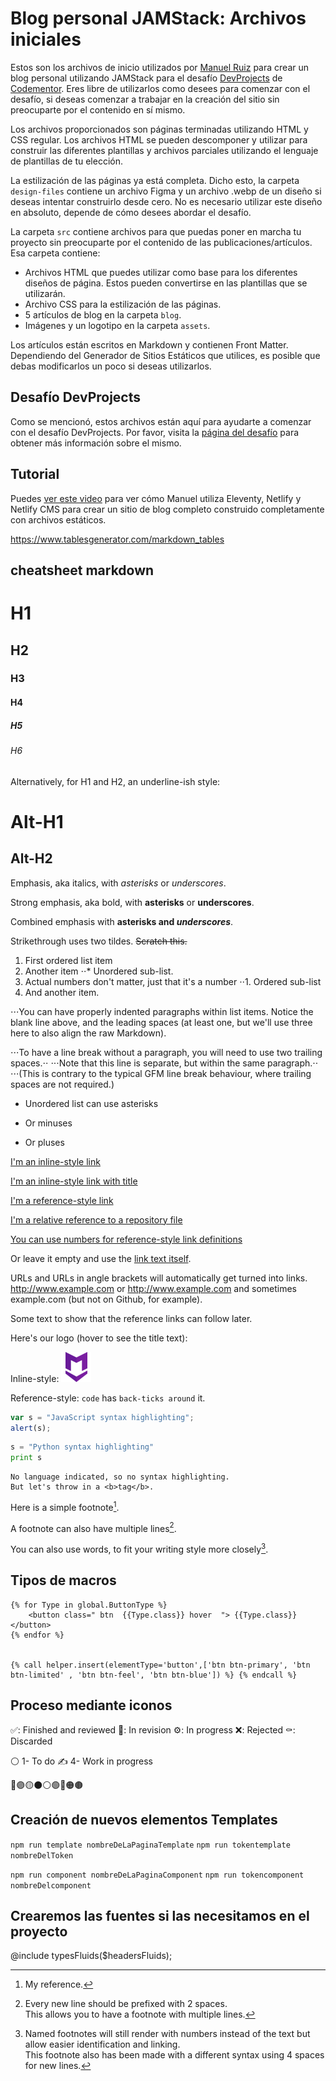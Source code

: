 # Blog personal JAMStack: Archivos iniciales

Estos son los archivos de inicio utilizados por [Manuel Ruiz](https://digitalstrategy.es) para crear un blog personal utilizando JAMStack para el desafío [DevProjects](https://www.codementor.io/projects/web/create-a-fast-and-secure-blog-using-jamstack-c93coupnxb) de [Codementor](https://www.codementor.io/). Eres libre de utilizarlos como desees para comenzar con el desafío, si deseas comenzar a trabajar en la creación del sitio sin preocuparte por el contenido en sí mismo.

Los archivos proporcionados son páginas terminadas utilizando HTML y CSS regular. Los archivos HTML se pueden descomponer y utilizar para construir las diferentes plantillas y archivos parciales utilizando el lenguaje de plantillas de tu elección.

La estilización de las páginas ya está completa. Dicho esto, la carpeta `design-files` contiene un archivo Figma y un archivo .webp de un diseño si deseas intentar construirlo desde cero. No es necesario utilizar este diseño en absoluto, depende de cómo desees abordar el desafío.

La carpeta `src` contiene archivos para que puedas poner en marcha tu proyecto sin preocuparte por el contenido de las publicaciones/artículos. Esa carpeta contiene:

- Archivos HTML que puedes utilizar como base para los diferentes diseños de página. Estos pueden convertirse en las plantillas que se utilizarán.
- Archivo CSS para la estilización de las páginas.
- 5 artículos de blog en la carpeta `blog`.
- Imágenes y un logotipo en la carpeta `assets`.

Los artículos están escritos en Markdown y contienen Front Matter. Dependiendo del Generador de Sitios Estáticos que utilices, es posible que debas modificarlos un poco si deseas utilizarlos.

## Desafío DevProjects

Como se mencionó, estos archivos están aquí para ayudarte a comenzar con el desafío DevProjects. Por favor, visita la [página del desafío](#) para obtener más información sobre el mismo.

## Tutorial

Puedes [ver este video](https://youtu.be/4wD00RT6d-g) para ver cómo Manuel utiliza Eleventy, Netlify y Netlify CMS para crear un sitio de blog completo construido completamente con archivos estáticos.


https://www.tablesgenerator.com/markdown_tables

## cheatsheet markdown

# H1
## H2
### H3
#### H4
##### H5
###### H6

Alternatively, for H1 and H2, an underline-ish style:

Alt-H1
======

Alt-H2
------

Emphasis, aka italics, with *asterisks* or _underscores_.

Strong emphasis, aka bold, with **asterisks** or __underscores__.

Combined emphasis with **asterisks and _underscores_**.

Strikethrough uses two tildes. ~~Scratch this.~~


1. First ordered list item
2. Another item
⋅⋅* Unordered sub-list. 
1. Actual numbers don't matter, just that it's a number
⋅⋅1. Ordered sub-list
4. And another item.

⋅⋅⋅You can have properly indented paragraphs within list items. Notice the blank line above, and the leading spaces (at least one, but we'll use three here to also align the raw Markdown).

⋅⋅⋅To have a line break without a paragraph, you will need to use two trailing spaces.⋅⋅
⋅⋅⋅Note that this line is separate, but within the same paragraph.⋅⋅
⋅⋅⋅(This is contrary to the typical GFM line break behaviour, where trailing spaces are not required.)

* Unordered list can use asterisks
- Or minuses
+ Or pluses


[I'm an inline-style link](https://www.google.com)

[I'm an inline-style link with title](https://www.google.com "Google's Homepage")

[I'm a reference-style link][Arbitrary case-insensitive reference text]

[I'm a relative reference to a repository file](../blob/master/LICENSE)

[You can use numbers for reference-style link definitions][1]

Or leave it empty and use the [link text itself].

URLs and URLs in angle brackets will automatically get turned into links. 
http://www.example.com or <http://www.example.com> and sometimes 
example.com (but not on Github, for example).

Some text to show that the reference links can follow later.

[arbitrary case-insensitive reference text]: https://www.mozilla.org
[1]: http://slashdot.org
[link text itself]: http://www.reddit.com

Here's our logo (hover to see the title text):

Inline-style: 
![alt text](https://github.com/adam-p/markdown-here/raw/master/src/common/images/icon48.png "Logo Title Text 1")

Reference-style:
 `code` has `back-ticks around` it.


```javascript
var s = "JavaScript syntax highlighting";
alert(s);
```
 
```python
s = "Python syntax highlighting"
print s
```
 
```
No language indicated, so no syntax highlighting. 
But let's throw in a <b>tag</b>.
```


Here is a simple footnote[^1].

A footnote can also have multiple lines[^2].  

You can also use words, to fit your writing style more closely[^note].

[^1]: My reference.
[^2]: Every new line should be prefixed with 2 spaces.  
  This allows you to have a footnote with multiple lines.
[^note]:
    Named footnotes will still render with numbers instead of the text but allow easier identification and linking.  
    This footnote also has been made with a different syntax using 4 spaces for new lines.


## Tipos de macros

```
{% for Type in global.ButtonType %}
    <button class=" btn  {{Type.class}} hover  "> {{Type.class}} </button>
{% endfor %}


{% call helper.insert(elementType='button',['btn btn-primary', 'btn btn-limited' , 'btn btn-feel', 'btn btn-blue']) %} {% endcall %}
```


## Proceso mediante iconos

✅: Finished and reviewed
👀: In revision
⚙️: In progress
❌: Rejected
⚰️: Discarded


⚪️ 1- To do
✍️ 4- Work in progress

🔴🟣🟡⚫⚪🟢🔵🟠🟤

## Creación de nuevos elementos Templates

`npm run template nombreDeLaPaginaTemplate`
`npm run tokentemplate nombreDelToken`


`npm run component nombreDeLaPaginaComponent`
`npm run tokencomponent nombreDelcomponent`


## Crearemos las fuentes si las necesitamos en el proyecto

@include typesFluids($headersFluids);